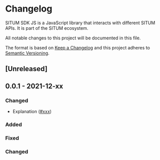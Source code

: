 # Changelog

SITUM SDK JS is a JavaScript library that interacts with different SITUM APIs. It is part of the SITUM ecosystem.

All notable changes to this project will be documented in this file.

The format is based on [Keep a Changelog](http://keepachangelog.com/en/1.0.0/)
and this project adheres to [Semantic Versioning](http://semver.org/spec/v2.0.0.html).

## [Unreleased]

## 0.0.1 - 2021-12-xx

### Changed

- Explanation ([#xxx](https://github.com/situmtech/situm-sdk-js/pull/xxxx))

### Added

### Fixed

### Changed
